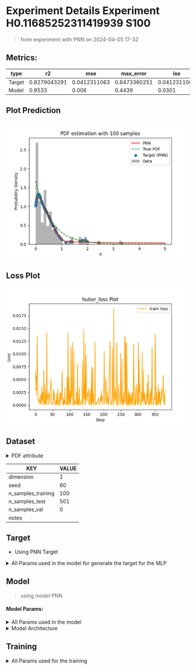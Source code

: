 # Experiment Details Experiment  H0.11685252311419939 S100
> from experiment with PNN
> on 2024-04-05 17-32
## Metrics:
                                                                                                    
| type   | r2           | mse          | max_error    | ise          | kl           | evs          |
|--------|--------------|--------------|--------------|--------------|--------------|--------------|
| Target | 0.8279043291 | 0.0412311063 | 0.6473360251 | 0.0412311063 | 0.0210905471 | 0.8733180689 |
| Model  | 0.9533       | 0.006        | 0.4439       | 0.0301       | 0.1123       | 0.955        |
                                                                                                    
## Plot Prediction

<img src="pdf_c39a4876.png">

## Loss Plot

<img src="loss_c39a4876.png">

## Dataset

<details><summary>PDF attribute</summary>

#### Dimension 1
                               
| type        | rate | weight |
|-------------|------|--------|
| exponential | 0.6  | 1      |
                               
</details>
                              
| KEY                | VALUE |
|--------------------|-------|
| dimension          | 1     |
| seed               | 60    |
| n_samples_training | 100   |
| n_samples_test     | 501   |
| n_samples_val      | 0     |
| notes              |       |
                              
## Target
- Using PNN Target
<details><summary>All Params used in the model for generate the target for the MLP </summary>

                             
| KEY | VALUE               |
|-----|---------------------|
| h   | 0.11685252311419939 |
                             
</details>

## Model
> using model PNN
#### Model Params:
<details><summary>All Params used in the model </summary>

                                                                
| KEY             | VALUE                                      |
|-----------------|--------------------------------------------|
| dropout         | 0.0                                        |
| hidden_layer    | [(22, Tanh()), (24, ReLU()), (60, ReLU())] |
| last_activation | lambda                                     |
                                                                
</details>

<details><summary>Model Architecture </summary>

LitModularNN(
  (neural_netowrk_modular): NeuralNetworkModular(
    (dropout): Dropout(p=0.0, inplace=False)
    (output_layer): Linear(in_features=60, out_features=1, bias=True)
    (last_activation): AdaptiveSigmoid(
      (sigmoid): Sigmoid()
    )
    (layers): ModuleList(
      (0): Linear(in_features=1, out_features=22, bias=True)
      (1): Linear(in_features=22, out_features=24, bias=True)
      (2): Linear(in_features=24, out_features=60, bias=True)
      (3): AdaptiveSigmoid(
        (sigmoid): Sigmoid()
      )
    )
    (activation): ModuleList(
      (0): Tanh()
      (1-2): 2 x ReLU()
    )
  )
)
</details>

## Training
<details><summary>All Params used for the training </summary>

                                 
| KEY           | VALUE         |
|---------------|---------------|
| epochs        | 380           |
| batch_size    | 2             |
| loss_type     | huber_loss    |
| optimizer     | RMSprop       |
| learning_rate | 0.00660307851 |
                                 
</details>

